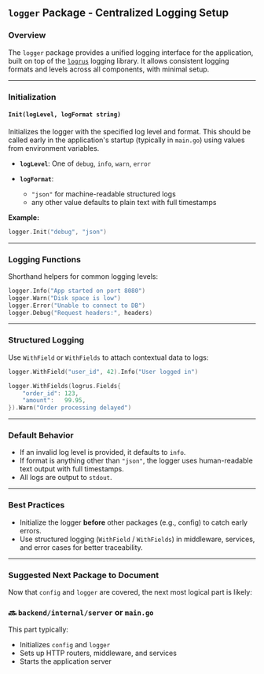

## `logger` Package - Centralized Logging Setup

### Overview

The `logger` package provides a unified logging interface for the application, built on top of the [`logrus`](https://github.com/sirupsen/logrus) logging library. It allows consistent logging formats and levels across all components, with minimal setup.

---

### Initialization

#### `Init(logLevel, logFormat string)`

Initializes the logger with the specified log level and format. This should be called early in the application's startup (typically in `main.go`) using values from environment variables.

* **`logLevel`**: One of `debug`, `info`, `warn`, `error`
* **`logFormat`**:

  * `"json"` for machine-readable structured logs
  * any other value defaults to plain text with full timestamps

**Example:**

```go
logger.Init("debug", "json")
```

---

### Logging Functions

Shorthand helpers for common logging levels:

```go
logger.Info("App started on port 8080")
logger.Warn("Disk space is low")
logger.Error("Unable to connect to DB")
logger.Debug("Request headers:", headers)
```

---

### Structured Logging

Use `WithField` or `WithFields` to attach contextual data to logs:

```go
logger.WithField("user_id", 42).Info("User logged in")

logger.WithFields(logrus.Fields{
    "order_id": 123,
    "amount":   99.95,
}).Warn("Order processing delayed")
```

---

### Default Behavior

* If an invalid log level is provided, it defaults to `info`.
* If format is anything other than `"json"`, the logger uses human-readable text output with full timestamps.
* All logs are output to `stdout`.

---

### Best Practices

* Initialize the logger **before** other packages (e.g., config) to catch early errors.
* Use structured logging (`WithField` / `WithFields`) in middleware, services, and error cases for better traceability.

---

### Suggested Next Package to Document

Now that `config` and `logger` are covered, the next most logical part is likely:

### 🔜 `backend/internal/server` or `main.go`

This part typically:

* Initializes `config` and `logger`
* Sets up HTTP routers, middleware, and services
* Starts the application server
